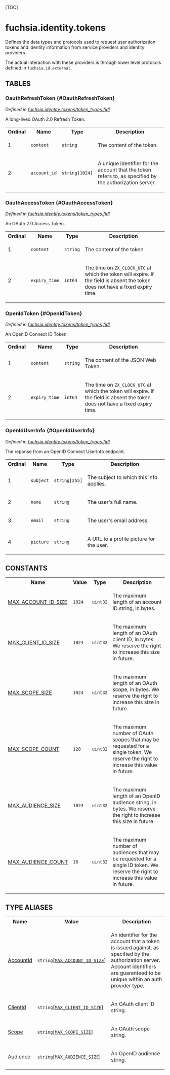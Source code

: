 [TOC]

# fuchsia.identity.tokens

<p>Defines the data types and protocols used to request user authorization
tokens and identity information from service providers and identity
providers.</p>
<p>The actual interaction with these providers is through lower level protocols
defined in <code>fuchsia.id.external</code>.</p>







## **TABLES**

### OauthRefreshToken {#OauthRefreshToken}


*Defined in [fuchsia.identity.tokens/token_types.fidl](https://fuchsia.googlesource.com/fuchsia/+/master/sdk/fidl/fuchsia.identity.tokens/token_types.fidl#10)*

<p>A long-lived OAuth 2.0 Refresh Token.</p>


<table>
    <tr><th>Ordinal</th><th>Name</th><th>Type</th><th>Description</th></tr>
    <tr>
            <td>1</td>
            <td><code>content</code></td>
            <td>
                <code>string</code>
            </td>
            <td><p>The content of the token.</p>
</td>
        </tr><tr>
            <td>2</td>
            <td><code>account_id</code></td>
            <td>
                <code>string[1024]</code>
            </td>
            <td><p>A unique identifier for the account that the token refers to, as
specified by the authorization server.</p>
</td>
        </tr></table>

### OauthAccessToken {#OauthAccessToken}


*Defined in [fuchsia.identity.tokens/token_types.fidl](https://fuchsia.googlesource.com/fuchsia/+/master/sdk/fidl/fuchsia.identity.tokens/token_types.fidl#24)*

<p>An OAuth 2.0 Access Token.</p>


<table>
    <tr><th>Ordinal</th><th>Name</th><th>Type</th><th>Description</th></tr>
    <tr>
            <td>1</td>
            <td><code>content</code></td>
            <td>
                <code>string</code>
            </td>
            <td><p>The content of the token.</p>
</td>
        </tr><tr>
            <td>2</td>
            <td><code>expiry_time</code></td>
            <td>
                <code>int64</code>
            </td>
            <td><p>The time on <code>ZX_CLOCK_UTC</code> at which the token will expire. If the field is
absent the token does not have a fixed expiry time.</p>
</td>
        </tr></table>

### OpenIdToken {#OpenIdToken}


*Defined in [fuchsia.identity.tokens/token_types.fidl](https://fuchsia.googlesource.com/fuchsia/+/master/sdk/fidl/fuchsia.identity.tokens/token_types.fidl#38)*

<p>An OpenID Connect ID Token.</p>


<table>
    <tr><th>Ordinal</th><th>Name</th><th>Type</th><th>Description</th></tr>
    <tr>
            <td>1</td>
            <td><code>content</code></td>
            <td>
                <code>string</code>
            </td>
            <td><p>The content of the JSON Web Token.</p>
</td>
        </tr><tr>
            <td>2</td>
            <td><code>expiry_time</code></td>
            <td>
                <code>int64</code>
            </td>
            <td><p>The time on <code>ZX_CLOCK_UTC</code> at which the token will expire. If the field is
absent the token does not have a fixed expiry time.</p>
</td>
        </tr></table>

### OpenIdUserInfo {#OpenIdUserInfo}


*Defined in [fuchsia.identity.tokens/token_types.fidl](https://fuchsia.googlesource.com/fuchsia/+/master/sdk/fidl/fuchsia.identity.tokens/token_types.fidl#51)*

<p>The reponse from an OpenID Connect UserInfo endpoint.</p>


<table>
    <tr><th>Ordinal</th><th>Name</th><th>Type</th><th>Description</th></tr>
    <tr>
            <td>1</td>
            <td><code>subject</code></td>
            <td>
                <code>string[255]</code>
            </td>
            <td><p>The subject to which this info applies.</p>
</td>
        </tr><tr>
            <td>2</td>
            <td><code>name</code></td>
            <td>
                <code>string</code>
            </td>
            <td><p>The user's full name.</p>
</td>
        </tr><tr>
            <td>3</td>
            <td><code>email</code></td>
            <td>
                <code>string</code>
            </td>
            <td><p>The user's email address.</p>
</td>
        </tr><tr>
            <td>4</td>
            <td><code>picture</code></td>
            <td>
                <code>string</code>
            </td>
            <td><p>A URL to a profile picture for the user.</p>
</td>
        </tr></table>









## **CONSTANTS**

<table>
    <tr><th>Name</th><th>Value</th><th>Type</th><th>Description</th></tr><tr>
            <td><a href="https://fuchsia.googlesource.com/fuchsia/+/master/sdk/fidl/fuchsia.identity.tokens/common.fidl#8">MAX_ACCOUNT_ID_SIZE</a></td>
            <td>
                    <code>1024</code>
                </td>
                <td><code>uint32</code></td>
            <td><p>The maximum length of an account ID string, in bytes.</p>
</td>
        </tr>
    <tr>
            <td><a href="https://fuchsia.googlesource.com/fuchsia/+/master/sdk/fidl/fuchsia.identity.tokens/common.fidl#17">MAX_CLIENT_ID_SIZE</a></td>
            <td>
                    <code>1024</code>
                </td>
                <td><code>uint32</code></td>
            <td><p>The maximum length of an OAuth client ID, in bytes.
We reserve the right to increase this size in future.</p>
</td>
        </tr>
    <tr>
            <td><a href="https://fuchsia.googlesource.com/fuchsia/+/master/sdk/fidl/fuchsia.identity.tokens/common.fidl#24">MAX_SCOPE_SIZE</a></td>
            <td>
                    <code>1024</code>
                </td>
                <td><code>uint32</code></td>
            <td><p>The maximum length of an OAuth scope, in bytes.
We reserve the right to increase this size in future.</p>
</td>
        </tr>
    <tr>
            <td><a href="https://fuchsia.googlesource.com/fuchsia/+/master/sdk/fidl/fuchsia.identity.tokens/common.fidl#31">MAX_SCOPE_COUNT</a></td>
            <td>
                    <code>128</code>
                </td>
                <td><code>uint32</code></td>
            <td><p>The maximum number of OAuth scopes that may be requested for a single token.
We reserve the right to increase this value in future.</p>
</td>
        </tr>
    <tr>
            <td><a href="https://fuchsia.googlesource.com/fuchsia/+/master/sdk/fidl/fuchsia.identity.tokens/common.fidl#35">MAX_AUDIENCE_SIZE</a></td>
            <td>
                    <code>1024</code>
                </td>
                <td><code>uint32</code></td>
            <td><p>The maximum length of an OpenID audience string, in bytes.
We reserve the right to increase this size in future.</p>
</td>
        </tr>
    <tr>
            <td><a href="https://fuchsia.googlesource.com/fuchsia/+/master/sdk/fidl/fuchsia.identity.tokens/common.fidl#42">MAX_AUDIENCE_COUNT</a></td>
            <td>
                    <code>16</code>
                </td>
                <td><code>uint32</code></td>
            <td><p>The maximum number of audiences that may be requested for a single ID token.
We reserve the right to increase this value in future.</p>
</td>
        </tr>
    
</table>



## **TYPE ALIASES**

<table>
    <tr><th>Name</th><th>Value</th><th>Description</th></tr><tr>
            <td><a href="https://fuchsia.googlesource.com/fuchsia/+/master/sdk/fidl/fuchsia.identity.tokens/common.fidl#13">AccountId</a></td>
            <td>
                <code>string</code>[<code><a class='link' href='#MAX_ACCOUNT_ID_SIZE'>MAX_ACCOUNT_ID_SIZE</a></code>]</td>
            <td><p>An identifier for the account that a token is issued against, as specified
by the authorization server. Account identifiers are guaranteed to be unique
within an auth provider type.</p>
</td>
        </tr><tr>
            <td><a href="https://fuchsia.googlesource.com/fuchsia/+/master/sdk/fidl/fuchsia.identity.tokens/common.fidl#20">ClientId</a></td>
            <td>
                <code>string</code>[<code><a class='link' href='#MAX_CLIENT_ID_SIZE'>MAX_CLIENT_ID_SIZE</a></code>]</td>
            <td><p>An OAuth client ID string.</p>
</td>
        </tr><tr>
            <td><a href="https://fuchsia.googlesource.com/fuchsia/+/master/sdk/fidl/fuchsia.identity.tokens/common.fidl#27">Scope</a></td>
            <td>
                <code>string</code>[<code><a class='link' href='#MAX_SCOPE_SIZE'>MAX_SCOPE_SIZE</a></code>]</td>
            <td><p>An OAuth scope string.</p>
</td>
        </tr><tr>
            <td><a href="https://fuchsia.googlesource.com/fuchsia/+/master/sdk/fidl/fuchsia.identity.tokens/common.fidl#38">Audience</a></td>
            <td>
                <code>string</code>[<code><a class='link' href='#MAX_AUDIENCE_SIZE'>MAX_AUDIENCE_SIZE</a></code>]</td>
            <td><p>An OpenID audience string.</p>
</td>
        </tr></table>


